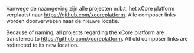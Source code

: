Vanwege de naamgeving zijn alle projecten m.b.t. het xCore platform verplaatst naar https://github.com/xcoreplatform. Alle composer links worden doorverwezen naar de nieuwe locatie.

Because of naming, all projects regarding the xCore platform are transferred to https://github.com/xcoreplatform. All old composer links are redirected to its new location.
